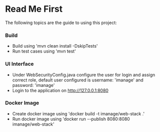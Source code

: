 # Read Me First
The following topics are the guide to using this project:

### Build
* Build using 'mvn clean install -DskipTests'
* Run test cases using 'mvn test'

### UI Interface
* Under WebSecurityConfig.java configure the user for login and assign correct role, default user configured is username: 'imanage' and password: 'imanage'
* Login to the application on http://127.0.0.1:8080

### Docker Image

* Create docker image using 'docker build -t imanage/web-stack .'
* Run docker image using 'docker run --publish 8080:8080  imanage/web-stack'